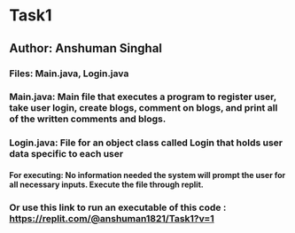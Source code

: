 # Task1
## Author: Anshuman Singhal

### Files: Main.java, Login.java
### Main.java: Main file that executes a program to register user, take user login, create blogs, comment on blogs, and print all of the written comments and blogs.
### Login.java: File for an object class called Login that holds user data specific to each user

#### For executing: No information needed the system will prompt the user for all necessary inputs. Execute the file through replit.
### Or use this link to run an executable of this code : https://replit.com/@anshuman1821/Task1?v=1

